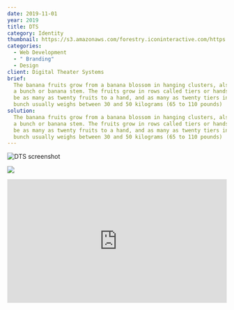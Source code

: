 ```yaml
---
date: 2019-11-01
year: 2019
title: DTS
category: Identity
thumbnail: https://s3.amazonaws.com/forestry.iconinteractive.com/https://s3.amazonaws.com/forestry.iconinteractive.com/DTS.006.jpeg
categories:
  - Web Development
  - " Branding"
  - Design
client: Digital Theater Systems
brief:
  The banana fruits grow from a banana blossom in hanging clusters, also called
  a bunch or banana stem. The fruits grow in rows called tiers or hands. There can
  be as many as twenty fruits to a hand, and as many as twenty tiers in a bunch. A
  bunch usually weighs between 30 and 50 kilograms (65 to 110 pounds)
solution:
  The banana fruits grow from a banana blossom in hanging clusters, also called
  a bunch or banana stem. The fruits grow in rows called tiers or hands. There can
  be as many as twenty fruits to a hand, and as many as twenty tiers in a bunch. A
  bunch usually weighs between 30 and 50 kilograms (65 to 110 pounds)
---
```


![DTS screenshot](https://s3.amazonaws.com/forestry.iconinteractive.com/DTS.003.jpeg)

![](https://s3.amazonaws.com/forestry.iconinteractive.com/https://s3.amazonaws.com/forestry.iconinteractive.com/DTS.006.jpeg)

<div style="padding:56.25% 0 0 0;position:relative;"><iframe src="https://player.vimeo.com/video/367782756?autoplay=1&loop=1&title=0&byline=0&portrait=0" style="position:absolute;top:0;left:0;width:100%;height:100%;" frameborder="0" allow="autoplay; fullscreen" allowfullscreen></iframe></div><script src="https://player.vimeo.com/api/player.js"></script>
